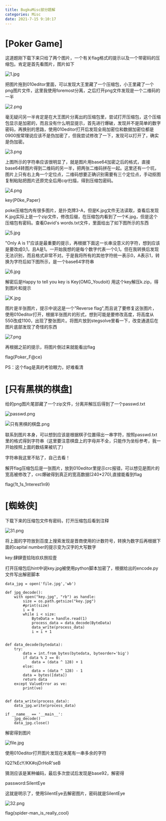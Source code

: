 ```yaml
---
title: BugkuMisc部分题解
categories: Misc
date: 2021-7-15 9:10:17
---
```

# [Poker Game]

这道题刚下载下来只给了两个图片，一个有关flag格式的提示以及一个带密码的压缩包。肯定是首先看图片，图片如下

![1.jpg](https://i.loli.net/2021/07/15/8hExinaXO5R9mUo.jpg)

把图片拖到010editor里面，可以发现大王里藏了一个压缩包，小王里藏了一个png图片文件，这里我使用foremost分离，之后打开png文件发现是一个二维码的一半

![2.png](https://i.loli.net/2021/07/15/6uabHUzZrFCGY2s.png)

毫无疑问另一半肯定是在大王图片分离出的压缩包里，尝试打开压缩包，这个压缩包显示是加密的，而且没有什么明显提示，首先进行爆破，发现并不是简单的数字密码，再换别的思路，使用010editor打开后发现全局加密位和数据加密位都是0900按常理说应该不是伪加密了，但我尝试修改了一下，发现可以打开了，确实是伪加密。

![3.png](https://i.loli.net/2021/07/15/udROzyl82vFCpH3.png)

上图所示的字符串应该很明显了，就是图片用base64加密之后的格式，直接base64转图片得到二维码的另一半，把两张二维码拼在一起。这里还有一个坑，图片上只有右上角一个定位点，二维码想要正确识别需要有三个定位点，手动抠图复制粘贴把图片还原完全后用cqr扫描，得到压缩包密码。

![4.png](https://i.loli.net/2021/07/15/zbAmQGhWkC93uSL.png)

key{P0ke_Paper}

poke压缩包内有很多图片，是扑克牌3-A，但是K.jpg文件无法读取，查看后发现K.jpg实际上是一个zip文件，修改后缀，在压缩包内看到了一个K.jpg，但是这个压缩包有密码。查看David's words.txt文件，里面给出了如下图所示的东西

![5.jpg](https://i.loli.net/2021/07/15/NqRp2A7r98BVYeP.png)

"Only A is 1"应该是最重要的提示，再根据下面这一长串没意义的字符，想到应该是要改成0,1，且A是1。一开始我想的是每个数字代表一个0,1。但在我转换后发现无法识别，而且格式非常不对。于是我将所有的其他字符统一表示0，A表示1，转换为字符后如下图所示，是一个base64字符串

![6.jpg](https://i.loli.net/2021/07/15/1bCWwQ5XuaZUReD.png)

解密后是Happy to tell you key is Key{OMG_Youdoit}
用这个key解压k.zip，得到图片和提示

![K.jpg](https://i.loli.net/2021/07/15/9qznaPwkJGOSeop.jpg)

图片是半张图片，提示中说这是一个"Reverse flag",而且说了要修复这张图片，使用010editor打开，根据半张图片的形式，想到可能是要修改高度，将高度从550改成1100，出现了整张图片。将图片放到stegsolve里看一下，改变通道后在图片底部发现了奇怪的东西

![7.png](https://i.loli.net/2021/07/15/in3465LHwrDjYVp.png)

再根据之前的提示，将图片倒过来就能看出flag

flag{Poker_F@ce}

PS：这个flag是真的考验眼力，好难看清









# [只有黑棋的棋盘]

给的png图片尾部藏了一个zip文件，分离并解压后得到了一个passwd.txt

![passwd.png](https://i.loli.net/2021/07/15/Blw5Qm2SXTPW41L.png)

![只有黑棋的棋盘.png](https://i.loli.net/2021/07/15/xksmpXSfOenubgq.png)

联系到图片本身，可以想到应该是根据棋子位置得出一串字符，按照passwd.txt里的格式得到字符串（这里要注意棋盘上的字母并不全，只能作为坐标参考，我一开始按照上面的数结果被坑了）

字符串我这里不贴了，自己去看！

解开flag压缩包后是一张图片，放到010editor里提示crc报错，可以想见是图片的宽高被修改了，crc爆破得到真正的宽高数据(240*270),直接能看到flag

flag{1t_1s_1nterest1n9}









# [蜘蛛侠]

下载下来的压缩包文件有密码，打开压缩包后看到注释

![31.png](https://i.loli.net/2021/07/15/7LUj5VFm9MXTdiZ.png)

将上面的字符放到百度上搜索发现是晋商使用的计数符号，转换为数字后再根据下面的capital number的提示变为汉字的大写数字

key:肆肆壹拾陆玖玖捌拾壹

打开压缩包后hint中说key.jpg被使用python脚本加密了，根据给出的encode.py文件写出解密脚本

``` import os
data_jpg = open('file.jpg','wb')

def jpg_decode():
    with open("key.jpg", "rb") as handle:
        size = os.path.getsize("key.jpg")
        #print(size)
        i = 0
        while i < size:
            ByteData = handle.read(1)
            process_data = data_decode(ByteData)
            data_write(process_data)
            i = i + 1


def data_decode(bytedata):
    try:
        data = int.from_bytes(bytedata, byteorder='big')
        if data % 2 == 0:
            data = (data ^ 128) + 1
        else:
            data = (data ^ 128) - 1
        data = bytes([data])
        return data
    except ValueError as ve:
        print(ve)


def data_write(process_data):
    data_jpg.write(process_data)

if __name__ == '__main__':
    jpg_decode()
    data_jpg.close()
 ```

解密得到图片

![file.jpg](https://i.loli.net/2021/07/15/vT4AFxoIhK7Sa2U.jpg)

使用010editor打开图片发现在末尾有一串多余的字符

IQ2?kEcY/KK#ojDrHoR'seB

猜测应该是某种编码，最后多次尝试后发现是base92，解密得

password:SilentEye

这就是明示了，使用SilentEye去解密图片，密码就是SilentEye

![32.png](https://i.loli.net/2021/07/15/Mq4F5jSdDOufQYp.png)

flag{spider-man_is_really_cool}

